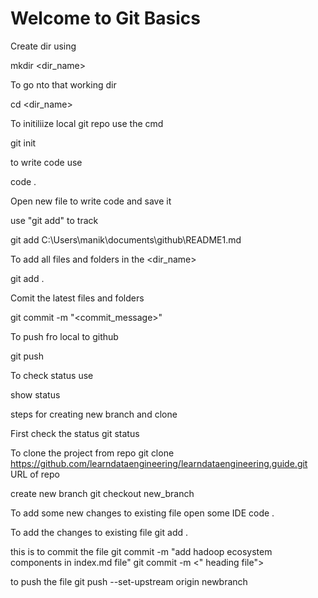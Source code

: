 # Welcome to Git Basics

Create dir using

mkdir <dir_name>

To go nto that working dir

cd <dir_name>

To initiliize local git repo use the cmd

git init

to write code use

code .

Open new file to write code and save it

use "git add" to track

git add C:\Users\manik\documents\github\README1.md

To add all files and folders in the <dir_name>

git add .  

Comit the latest files and folders

git commit -m "<commit_message>"

To push fro local to github

git push

To check status use

show status


steps for creating new branch and clone 

First check the status
git status

To clone the project from repo
git clone <https://github.com/learndataengineering/learndataengineering.guide.git> 
URL of repo 

create new branch
git checkout new_branch

To add some new changes to existing file open some IDE 
code .

To add the changes to existing file
git add .
 
this is to commit the file
git commit -m "add hadoop ecosystem components in index.md file"
git commit -m <" heading <filename> file">

to push the file 
git push --set-upstream origin newbranch
 
